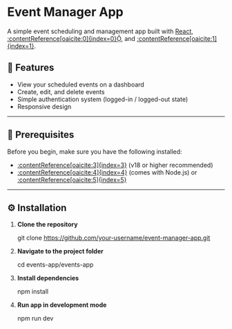 # Event Manager App

A simple event scheduling and management app built with [React](https://react.dev), [:contentReference[oaicite:0]{index=0}](https://reactrouter.com), and [:contentReference[oaicite:1]{index=1}](https://react-bootstrap.github.io/).

## 🚀 Features

- View your scheduled events on a dashboard
- Create, edit, and delete events
- Simple authentication system (logged-in / logged-out state)
- Responsive design

---

## 🧩 Prerequisites

Before you begin, make sure you have the following installed:

- [:contentReference[oaicite:3]{index=3}](https://nodejs.org) (v18 or higher recommended)
- [:contentReference[oaicite:4]{index=4}](https://www.npmjs.com) (comes with Node.js) or [:contentReference[oaicite:5]{index=5}](https://yarnpkg.com)

---

## ⚙️ Installation

1. **Clone the repository**

   git clone https://github.com/your-username/event-manager-app.git

2. **Navigate to the project folder**

   cd events-app/events-app

3. **Install dependencies**

   npm install

4. **Run app in development mode**

   npm run dev


